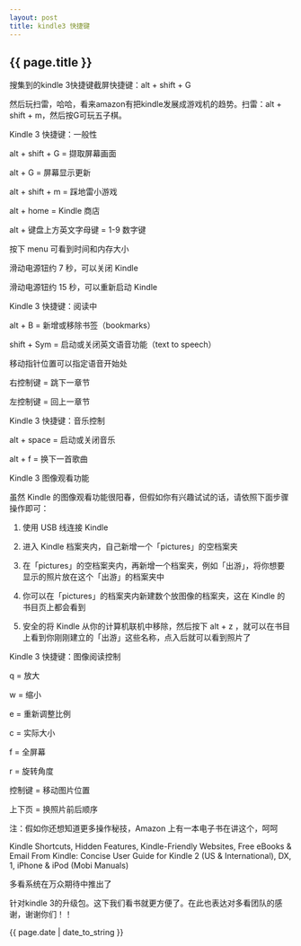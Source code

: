 ```yaml
---
layout: post
title: kindle3 快捷键
---
```

<h2>{{ page.title }}</h2>
搜集到的kindle 3快捷键截屏快捷键：alt + shift + G

然后玩扫雷，哈哈，看来amazon有把kindle发展成游戏机的趋势。扫雷：alt + shift + m，然后按G可玩五子棋。

Kindle 3 快捷键：一般性

alt + shift + G = 撷取屏幕画面

alt + G = 屏幕显示更新

alt + shift + m = 踩地雷小游戏

alt + home = Kindle 商店

alt + 键盘上方英文字母键 = 1-9 数字键

按下 menu 可看到时间和内存大小

滑动电源钮约 7 秒，可以关闭 Kindle

滑动电源钮约 15 秒，可以重新启动 Kindle

Kindle 3 快捷键：阅读中

alt + B = 新增或移除书签（bookmarks）

shift + Sym = 启动或关闭英文语音功能（text to speech）

移动指针位置可以指定语音开始处

右控制键 = 跳下一章节

左控制键 = 回上一章节

Kindle 3 快捷键：音乐控制

alt + space = 启动或关闭音乐

alt + f = 换下一首歌曲

Kindle 3 图像观看功能

虽然 Kindle 的图像观看功能很阳春，但假如你有兴趣试试的话，请依照下面步骤操作即可：

1. 使用 USB 线连接 Kindle

2. 进入 Kindle 档案夹内，自己新增一个「pictures」的空档案夹

3. 在「pictures」的空档案夹内，再新增一个档案夹，例如「出游」，将你想要显示的照片放在这个「出游」的档案夹中

4. 你可以在「pictures」的档案夹内新建数个放图像的档案夹，这在 Kindle 的书目页上都会看到

5. 安全的将 Kindle 从你的计算机联机中移除，然后按下 alt + z ，就可以在书目上看到你刚刚建立的「出游」这些名称，点入后就可以看到照片了

Kindle 3 快捷键：图像阅读控制

q = 放大

w = 缩小

e = 重新调整比例

c = 实际大小

f = 全屏幕

r = 旋转角度

控制键 = 移动图片位置

上下页 = 换照片前后顺序

注：假如你还想知道更多操作秘技，Amazon 上有一本电子书在讲这个，呵呵

Kindle Shortcuts, Hidden Features, Kindle-Friendly Websites, Free eBooks & Email From Kindle: Concise User Guide for Kindle 2 (US & International), DX, 1, iPhone & iPod (Mobi Manuals)

多看系统在万众期待中推出了

针对kindle 3的升级包。这下我们看书就更方便了。在此也表达对多看团队的感谢，谢谢你们！！ 
<p>{{ page.date | date_to_string }}</p>